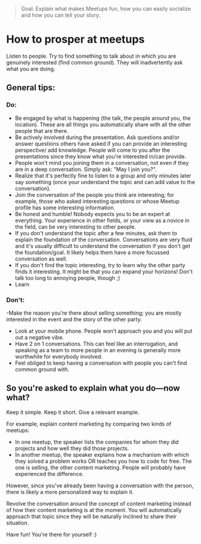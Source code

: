> Goal: Explain what makes Meetups fun, how you can easily socialize and how you can tell your story.

# How to prosper at meetups

Listen to people. Try to find something to talk about in which you are genuinely interested (find common ground). They will inadvertently ask what you are doing.

## General tips:

### Do:
- Be engaged by what is happening (the talk, the people around you, the location). These are all things you automatically share with all the other people that are there.
- Be actively involved during the presentation. Ask questions and/or answer questions others have asked if you can provide an interesting perspective/ add knowledge. People will come to you after the presentations since they know what you're interested in/can provide.
- People won't mind you joining them in a conversation, not even if they are in a deep conversation. Simply ask: "May I join you?".
- Realize that it's perfectly fine to listen to a group and only minutes later say something (once your understand the topic and can add value to the conversation).
- Join the conversation of the people you think are interesting; for example, those who asked interesting questions or whose Meetup profile has some interesting information.
- Be honest and humble! Nobody expects you to be an expert at everything. Your experience in other fields, or your view as a novice in the field, can be very interesting to other people.
- If you don't understand the topic after a few minutes, ask them to explain the foundation of the conversation. Conversations are very fluid and it's usually difficult to understand the conversation if you don't get the foundation/goal. It likely helps them have a more focussed conversation as well.
- If you don't find the topic interesting, try to learn why the other party finds it interesting. It might be that you can expand your horizons! Don't talk too long to annoying people, though ;)
- Learn

### Don't:
-Make the reason you're there about selling something; you are mostly interested in the event and the story of the other party.
- Look at your mobile phone. People won’t approach you and you will put out a negative vibe.
- Have 2 on 1 conversations. This can feel like an interrogation, and speaking as a team to more people in an evening is generally more worthwhile for everybody involved.
- Feel obliged to keep having a conversation with people you can't find common ground with.

## So you're asked to explain what you do—now what?
Keep it simple.
Keep it short.
Give a relevant example.

For example, explain content marketing by comparing two kinds of meetups:
* In one meetup, the speaker lists the companies for whom they did projects and how well they did those projects.
* In another meetup, the speaker explains how a mechanism with which they solved a problem works OR teaches you how to code for free.
The one is selling, the other content marketing. People will probably have experienced the difference.

However, since you've already been having a conversation with the person, there is likely a more personalized way to explain it.

Revolve the conversation around the concept of content marketing instead of how their content marketing is at the moment. You will automatically approach that topic since they will be naturally inclined to share their situation.

Have fun! You're there for yourself :)
